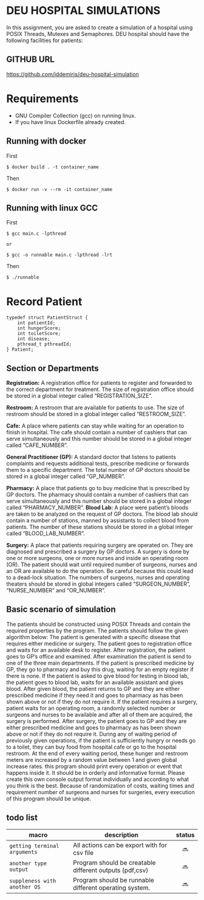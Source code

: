 # DEU HOSPITAL SIMULATIONS

In this assignment, you are asked to create a simulation of a hospital using POSIX
Threads, Mutexes and Semaphores. DEU hospital should have the following facilities for
patients:

## GITHUB URL

https://github.com/iddemirjs/deu-hospital-simulation

# Requirements

* GNU Compiler Collection (gcc) on running linux.
* If you have linux Dockerfile already created.

## Running with docker
First 
```
$ docker build . -t container_name 
```
Then
```
$ docker run -v --rm -it container_name
```

## Running with linux GCC
First
```
$ gcc main.c -lpthread

or

$ gcc -o runnable main.c -lpthread -lrt
```
Then
```
$ ./runnable
```

# Record Patient

```
typedef struct PatientStruct {
    int patientId;
    int hungerScore;
    int toiletScore;
    int disease;
    pthread_t pthreadId;
} Patient;
```
## Section or Departments

**Registration:** A registration office for patients to register and forwarded to the correct
department for treatment. The size of registration office should be stored in a global
integer called “REGISTRATION_SIZE”.

**Restroom:** A restroom that are available for patients to use. The size of restroom should
be stored in a global integer called “RESTROOM_SIZE”.

**Cafe:** A place where patients can stay while waiting for an operation to finish in hospital.
The cafe should contain a number of cashiers that can serve simultaneously and this
number should be stored in a global integer called “CAFE_NUMBER”.

**General Practitioner (GP):** A standard doctor that listens to patients complaints and
requests additional tests, prescribe medicine or forwards them to a specific department.
The total number of GP doctors should be stored in a global integer called
“GP_NUMBER”.

**Pharmacy:** A place that patients go to buy medicine that is prescribed by GP doctors.
The pharmacy should contain a number of cashiers that can serve simultaneously and this
number should be stored in a global integer called “PHARMACY_NUMBER”.
**Blood Lab:** A place were patient’s bloods are taken to be analyzed on the request of GP
doctors. The blood lab should contain a number of stations, manned by assistants to
collect blood from patients. The number of these stations should be stored in a global
integer called “BLOOD_LAB_NUMBER”.

**Surgery:** A place that patients requiring surgery are operated on. They are diagnosed and
prescribed a surgery by GP doctors. A surgery is done by one or more surgeons, one or
more nurses and inside an operating room (OR). The patient should wait until required
number of surgeons, nurses and an OR are available to do the operation. Be careful
because this could lead to a dead-lock situation. The numbers of surgeons, nurses and
operating theaters should be stored in global integers called “SURGEON_NUMBER”,
“NURSE_NUMBER” and “OR_NUMBER”.

## Basic scenario of simulation

The patients should be constructed using POSIX Threads and contain the required
properties by the program. The patients should follow the given algorithm below:
The patient is generated with a specific disease that requires either medicine or surgery.
The patient goes to registration office and waits for an available desk to register.
After registration, the patient goes to GP’s office and examined.
After examination the patient is send to one of the three main departments.
If the patient is prescribed medicine by GP, they go to pharmacy and buy this drug,
waiting for an empty register if there is none.
If the patient is asked to give blood for testing in blood lab, the patient goes to blood lab,
waits for an available assistant and gives blood.
After given blood, the patient returns to GP and they are either prescribed medicine if
they need it and goes to pharmacy as has been shown above or not if they do not require
it.
If the patient requires a surgery, patient waits for an operating room, a randomly selected
number or surgeons and nurses to be available and after all of them are acquired, the
surgery is performed. After surgery, the patient goes to GP and they are either prescribed
medicine and goes to pharmacy as has been shown above or not if they do not require it.
During any of waiting period of previously given operations, if the patient is sufficiently
hungry or needs go to a toilet, they can buy food from hospital cafe or go to the hospital
restroom. At the end of every waiting period, these hunger and restroom meters are
increased by a random value between 1 and given global increase rates.
this program should print every operation or event that happens inside it. It should be in
orderly and informative format. Please create this own console output format
individually and according to what you think is the best.
Because of randomization of costs, waiting times and requirement number of surgeons
and nurses for surgeries, every execution of this program should be unique. 

## todo list

|macro|description|status|
|-|-|:-:|
|`getting terminal arguments`|All actions can be export with for csv file|:soon:|
|`another type output`|Program should be creatable different outputs (pdf,csv)|:soon:|
|`suppleness with another OS `|Program should be runnable different operating system.|:soon:|